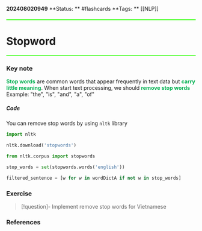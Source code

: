**202408020949**
**Status: ** #flashcards 
**Tags: ** [[NLP]]

<hr style="border: none; height: 2px; background-color: #39FF14; margin: 20px 0;">

# Stopword

<hr style="border: none; height: 2px; background-color: #39FF14; margin: 20px 0;">

### Key note
**<font color="#00b050">Stop words</font>** are common words that appear frequently in text data but **<font color="#00b050">carry little meaning</font>**. When start text processing, we should **<font color="#00b050">remove stop words</font>**
Example: "the", "is", "and", "a", "of"
##### Code
You can remove stop words by using `nltk` library
```python
import nltk 

nltk.download('stopwords') 

from nltk.corpus import stopwords 

stop_words = set(stopwords.words('english'))

filtered_sentence = [w for w in wordDictA if not w in stop_words]
```
### Exercise
>[!question]- Implement remove stop words for Vietnamese

### References

